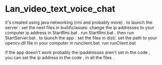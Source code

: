 # Lan_video_text_voice_chat
 it's created using java networking (rmi and probably more) .
to launch the server :
set the next files in build\classes:
change the ip addresses to your computer ip address in StartRmi.bat .
run StartRmi.bat .
then run StartServer.bat .
to launch the app :
set the files in dist/.
set the path to your opencv.dll file in your computer in runclient.bat.
run runClient.bat 

if the app doesn't work probably the ipaddresses aren't set in the code , you can set the ip address in the code , in all the files .
